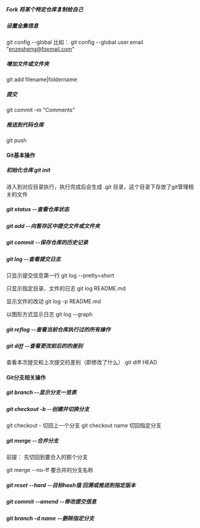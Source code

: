 ##### Fork 将某个特定仓库复制给自己
##### 设置全集信息
git config --global
比如：
git config --global user.email "enzesheng@foxmail.com"
##### 增加文件或文件夹
git add filename|foldername
##### 提交
git commit -m "Comments"
##### 推送到代码仓库
git push


#### Git基本操作
##### 初始化仓库 git init
进入到对应目录执行，执行完成后会生成 .git 目录，这个目录下存放了git管理相关的文件
##### git status   --查看仓库状态  
##### git add      --向暂存区中提交文件或文件夹 
##### git commit   --保存仓库的历史记录 
##### git log      --查看提交日志 
只显示提交信息第一行 git log --pretty=short

只显示指定目录、文件的日志 git log README.md

显示文件的改动 git log -p README.md

以图形方式显示日志 git log --graph

##### git reflog   --查看当前仓库执行过的所有操作
##### git diff     --查看更改前后的的差别 
查看本次提交和上次提交的差别（即修改了什么） git diff HEAD

#### Git分支相关操作
##### git branch       --显示分支一览表
##### git checkout -b  --创建并切换分支
git checkout -  切回上一个分支
git checkout name  切回指定分支
##### git merge        --合并分支
前提： 先切回到要合入的那个分支

git merge --no-ff 要合并的分支名称

##### git reset --hard    --目标hash值  回溯或推进到指定版本
##### git commit --amend  --修改提交信息
##### git branch -d name  --删除指定分支
